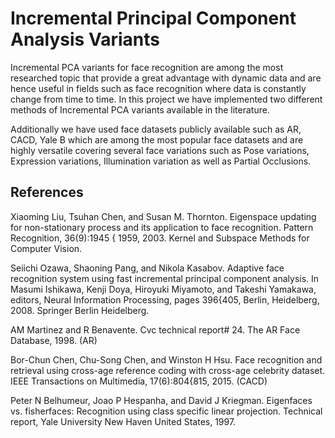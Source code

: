 # Incremental Principal Component Analysis Variants
Incremental PCA variants for face recognition are among the most researched topic that provide a great advantage with dynamic data and are hence useful in fields such as face recognition where data is constantly change from time to time. In this project we have implemented two different methods of Incremental PCA variants available in the literature.

Additionally we have used face datasets publicly available such as AR, CACD, Yale B which are among the most popular face datasets and are highly versatile covering several face variations such as Pose variations, Expression variations, Illumination variation as well as Partial Occlusions.




References
----------
Xiaoming Liu, Tsuhan Chen, and Susan M. Thornton. Eigenspace updating for non-stationary process and its application to face recognition. Pattern Recognition, 36(9):1945 { 1959, 2003. Kernel and Subspace Methods for Computer Vision.

Seiichi Ozawa, Shaoning Pang, and Nikola Kasabov. Adaptive face recognition system using fast incremental principal component analysis. In Masumi Ishikawa, Kenji Doya, Hiroyuki Miyamoto, and Takeshi Yamakawa, editors, Neural Information Processing, pages 396{405, Berlin, Heidelberg, 2008. Springer Berlin Heidelberg.

AM Martinez and R Benavente. Cvc technical report# 24. The AR Face Database, 1998. (AR)

Bor-Chun Chen, Chu-Song Chen, and Winston H Hsu. Face recognition and retrieval using cross-age reference coding with cross-age celebrity dataset. IEEE Transactions on Multimedia, 17(6):804{815, 2015. (CACD)

Peter N Belhumeur, Joao P Hespanha, and David J Kriegman. Eigenfaces vs. fisherfaces: Recognition using class specific linear projection. Technical report, Yale University New Haven United States, 1997.
